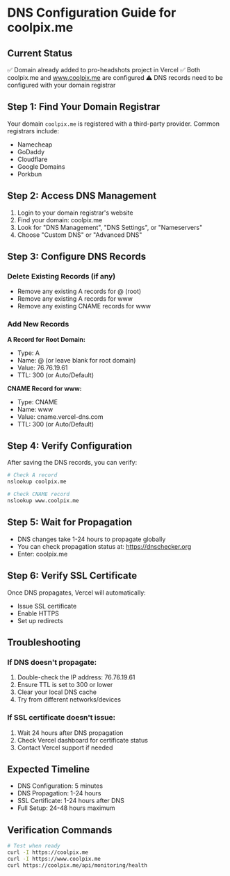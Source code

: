 # DNS Configuration Guide for coolpix.me

## Current Status
✅ Domain already added to pro-headshots project in Vercel
✅ Both coolpix.me and www.coolpix.me are configured
⚠️  DNS records need to be configured with your domain registrar

## Step 1: Find Your Domain Registrar
Your domain `coolpix.me` is registered with a third-party provider.
Common registrars include:
- Namecheap
- GoDaddy  
- Cloudflare
- Google Domains
- Porkbun

## Step 2: Access DNS Management
1. Login to your domain registrar's website
2. Find your domain: coolpix.me
3. Look for "DNS Management", "DNS Settings", or "Nameservers"
4. Choose "Custom DNS" or "Advanced DNS"

## Step 3: Configure DNS Records

### Delete Existing Records (if any)
- Remove any existing A records for @ (root)
- Remove any existing A records for www
- Remove any existing CNAME records for www

### Add New Records

**A Record for Root Domain:**
- Type: A
- Name: @ (or leave blank for root domain)
- Value: 76.76.19.61
- TTL: 300 (or Auto/Default)

**CNAME Record for www:**
- Type: CNAME
- Name: www
- Value: cname.vercel-dns.com
- TTL: 300 (or Auto/Default)

## Step 4: Verify Configuration
After saving the DNS records, you can verify:

```bash
# Check A record
nslookup coolpix.me

# Check CNAME record  
nslookup www.coolpix.me
```

## Step 5: Wait for Propagation
- DNS changes take 1-24 hours to propagate globally
- You can check propagation status at: https://dnschecker.org
- Enter: coolpix.me

## Step 6: Verify SSL Certificate
Once DNS propagates, Vercel will automatically:
- Issue SSL certificate
- Enable HTTPS
- Set up redirects

## Troubleshooting

### If DNS doesn't propagate:
1. Double-check the IP address: 76.76.19.61
2. Ensure TTL is set to 300 or lower
3. Clear your local DNS cache
4. Try from different networks/devices

### If SSL certificate doesn't issue:
1. Wait 24 hours after DNS propagation
2. Check Vercel dashboard for certificate status
3. Contact Vercel support if needed

## Expected Timeline
- DNS Configuration: 5 minutes
- DNS Propagation: 1-24 hours
- SSL Certificate: 1-24 hours after DNS
- Full Setup: 24-48 hours maximum

## Verification Commands
```bash
# Test when ready
curl -I https://coolpix.me
curl -I https://www.coolpix.me
curl https://coolpix.me/api/monitoring/health
```
